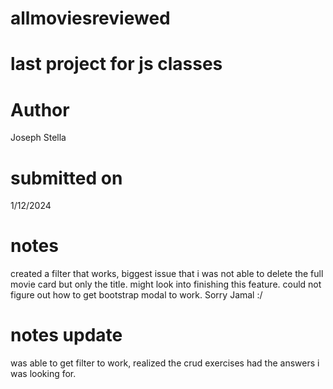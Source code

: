 # allmoviesreviewed

# last project for js classes

# Author

Joseph Stella

# submitted on

1/12/2024

# notes

created a filter that works, biggest issue that i was not able to delete the full movie card but only the title. might look into finishing this feature.
could not figure out how to get bootstrap modal to work. Sorry Jamal :/

# notes update

was able to get filter to work, realized the crud exercises had the answers i was looking for.
